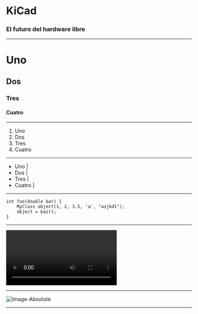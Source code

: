 # KiCad

### El futuro del hardware libre

---

# Uno
## Dos
### Tres
#### Cuatro

---

1. Uno
2. Dos
3. Tres
4. Cuatro

---

* Uno |
* Dos |
* Tres |
* Cuatro |

---


```
int foo(double bar) {
    MyClass object(1, 2, 3.5, 'a', "asjkdl");
    object = baz();
}
```

---

![Cartoon](http://clips.vorwaerts-gmbh.de/big_buck_bunny.mp4)

---

![Image-Absolute](https://media.giphy.com/media/6vWVzDv19i3MQ/giphy.gif)

---
